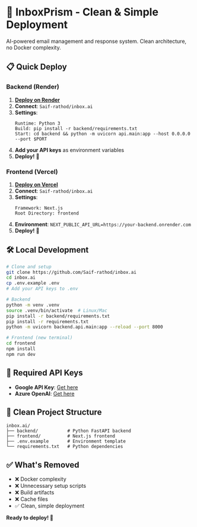 # 🚀 InboxPrism - Clean & Simple Deployment

AI-powered email management and response system. Clean architecture, no Docker complexity.

## 📋 Quick Deploy

### Backend (Render)

1. **[Deploy on Render](https://dashboard.render.com/new/web)**
2. **Connect**: `Saif-rathod/inbox.ai`
3. **Settings**:
   ```
   Runtime: Python 3
   Build: pip install -r backend/requirements.txt
   Start: cd backend && python -m uvicorn api.main:app --host 0.0.0.0 --port $PORT
   ```
4. **Add your API keys** as environment variables
5. **Deploy!** 🎉

### Frontend (Vercel)

1. **[Deploy on Vercel](https://vercel.com/new)**
2. **Connect**: `Saif-rathod/inbox.ai`
3. **Settings**:
   ```
   Framework: Next.js
   Root Directory: frontend
   ```
4. **Environment**: `NEXT_PUBLIC_API_URL=https://your-backend.onrender.com`
5. **Deploy!** 🎉

## 🛠 Local Development

```bash
# Clone and setup
git clone https://github.com/Saif-rathod/inbox.ai
cd inbox.ai
cp .env.example .env
# Add your API keys to .env

# Backend
python -m venv .venv
source .venv/bin/activate  # Linux/Mac
pip install -r backend/requirements.txt
pip install -r requirements.txt
python -m uvicorn backend.api.main:app --reload --port 8000

# Frontend (new terminal)
cd frontend
npm install
npm run dev
```

## 🔑 Required API Keys

- **Google API Key**: [Get here](https://console.cloud.google.com/)
- **Azure OpenAI**: [Get here](https://portal.azure.com/)

## 📁 Clean Project Structure

```
inbox.ai/
├── backend/           # Python FastAPI backend
├── frontend/          # Next.js frontend
├── .env.example       # Environment template
└── requirements.txt   # Python dependencies
```

## ✅ What's Removed

- ❌ Docker complexity
- ❌ Unnecessary setup scripts
- ❌ Build artifacts
- ❌ Cache files
- ✅ Clean, simple deployment

**Ready to deploy! 🚀**
